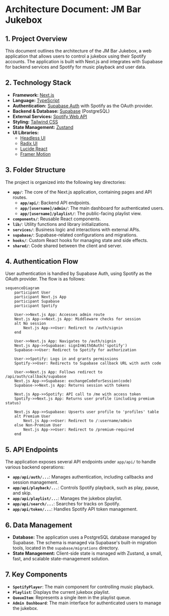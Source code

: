 # Architecture Document: JM Bar Jukebox

## 1. Project Overview

This document outlines the architecture of the JM Bar Jukebox, a web application that allows users to control a jukebox using their Spotify accounts. The application is built with Next.js and integrates with Supabase for backend services and Spotify for music playback and user data.

## 2. Technology Stack

- **Framework:** [Next.js](https://nextjs.org/)
- **Language:** [TypeScript](https://www.typescriptlang.org/)
- **Authentication:** [Supabase Auth](https://supabase.com/docs/guides/auth) with Spotify as the OAuth provider.
- **Backend & Database:** [Supabase](https://supabase.com/) (PostgreSQL)
- **External Services:** [Spotify Web API](https://developer.spotify.com/documentation/web-api/)
- **Styling:** [Tailwind CSS](https://tailwindcss.com/)
- **State Management:** [Zustand](https://github.com/pmndrs/zustand)
- **UI Libraries:**
  - [Headless UI](https://headlessui.com/)
  - [Radix UI](https://www.radix-ui.com/)
  - [Lucide React](https://lucide.dev/)
  - [Framer Motion](https://www.framer.com/motion/)

## 3. Folder Structure

The project is organized into the following key directories:

- **`app/`**: The core of the Next.js application, containing pages and API routes.
  - **`app/api/`**: Backend API endpoints.
  - **`app/[username]/admin/`**: The main dashboard for authenticated users.
  - **`app/[username]/playlist/`**: The public-facing playlist view.
- **`components/`**: Reusable React components.
- **`lib/`**: Utility functions and library initializations.
- **`services/`**: Business logic and interactions with external APIs.
- **`supabase/`**: Supabase-related configurations and migrations.
- **`hooks/`**: Custom React hooks for managing state and side effects.
- **`shared/`**: Code shared between the client and server.

## 4. Authentication Flow

User authentication is handled by Supabase Auth, using Spotify as the OAuth provider. The flow is as follows:

```mermaid
sequenceDiagram
    participant User
    participant Next.js App
    participant Supabase
    participant Spotify

    User->>Next.js App: Accesses admin route
    Next.js App->>Next.js App: Middleware checks for session
    alt No session
        Next.js App->>User: Redirect to /auth/signin
    end

    User->>Next.js App: Navigates to /auth/signin
    Next.js App->>Supabase: signInWithOAuth('spotify')
    Supabase->>User: Redirect to Spotify for authorization

    User->>Spotify: Logs in and grants permissions
    Spotify->>User: Redirects to Supabase callback URL with auth code

    User->>Next.js App: Follows redirect to /api/auth/callback/supabase
    Next.js App->>Supabase: exchangeCodeForSession(code)
    Supabase->>Next.js App: Returns session with tokens

    Next.js App->>Spotify: API call to /me with access token
    Spotify->>Next.js App: Returns user profile (including premium status)

    Next.js App->>Supabase: Upserts user profile to 'profiles' table
    alt Premium User
        Next.js App->>User: Redirect to /:username/admin
    else Non-Premium User
        Next.js App->>User: Redirect to /premium-required
    end
```

## 5. API Endpoints

The application exposes several API endpoints under `app/api/` to handle various backend operations:

- **`app/api/auth/...`**: Manages authentication, including callbacks and session management.
- **`app/api/playback/...`**: Controls Spotify playback, such as play, pause, and skip.
- **`app/api/playlist/...`**: Manages the jukebox playlist.
- **`app/api/search/...`**: Searches for tracks on Spotify.
- **`app/api/token/...`**: Handles Spotify API token management.

## 6. Data Management

- **Database:** The application uses a PostgreSQL database managed by Supabase. The schema is managed via Supabase's built-in migration tools, located in the `supabase/migrations` directory.
- **State Management:** Client-side state is managed with Zustand, a small, fast, and scalable state-management solution.

## 7. Key Components

- **`SpotifyPlayer`**: The main component for controlling music playback.
- **`Playlist`**: Displays the current jukebox playlist.
- **`QueueItem`**: Represents a single item in the playlist queue.
- **`Admin Dashboard`**: The main interface for authenticated users to manage the jukebox.
